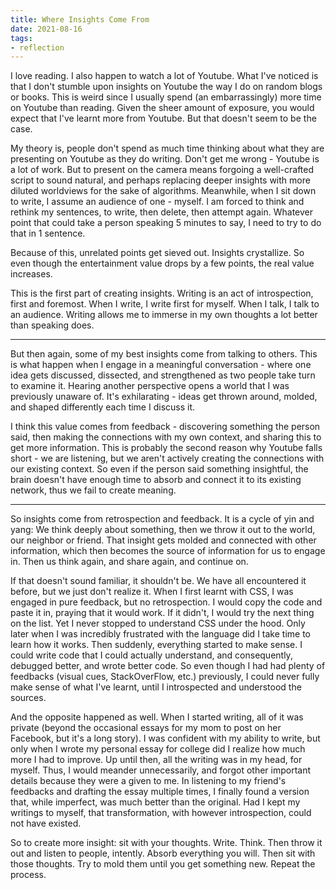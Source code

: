 ```yaml
---
title: Where Insights Come From 
date: 2021-08-16
tags:
- reflection
---
```


I love reading. I also happen to watch a lot of Youtube. What I've noticed is that I don't stumble upon insights on Youtube the way I do on random blogs or books. This is weird since I usually spend (an embarrassingly) more time on Youtube than reading. Given the sheer amount of exposure, you would expect that I've learnt more from Youtube. But that doesn't seem to be the case.

My theory is, people don't spend as much time thinking about what they are presenting on Youtube as they do writing. Don't get me wrong - Youtube is a lot of work. But to present on the camera means forgoing a well-crafted script to sound natural, and perhaps replacing deeper insights with more diluted worldviews for the sake of algorithms. Meanwhile, when I sit down to write, I assume an audience of one - myself. I am forced to think and rethink my sentences, to write, then delete, then attempt again. Whatever point that could take a person speaking 5 minutes to say, I need to try to do that in 1 sentence. 

Because of this, unrelated points get sieved out. Insights crystallize. So even though the entertainment value drops by a few points, the real value increases.

This is the first part of creating insights. Writing is an act of introspection, first and foremost. When I write, I write first for myself. When I talk, I talk to an audience. Writing allows me to immerse in my own thoughts a lot better than speaking does.

---

But then again, some of my best insights come from talking to others. This is what happen when I engage in a meaningful conversation - where one idea gets discussed, dissected, and strengthened as two people take turn to examine it. Hearing another perspective opens a world that I was previously unaware of. It's exhilarating - ideas get thrown around, molded, and shaped differently each time I discuss it.

I think this value comes from feedback - discovering something the person said, then making the connections with my own context, and sharing this to get more information. This is probably the second reason why Youtube falls short - we are listening, but we aren't actively creating the connections with our existing context. So even if the person said something insightful, the brain doesn't have enough time to absorb and connect it to its existing network, thus we fail to create meaning.

---

So insights come from retrospection and feedback. It is a cycle of yin and yang: We think deeply about something, then we throw it out to the world, our neighbor or friend. That insight gets molded and connected with other information, which then becomes the source of information for us to engage in. Then us think again, and share again, and continue on.

If that doesn't sound familiar, it shouldn't be. We have all encountered it before, but we just don't realize it. When I first learnt with CSS, I was engaged in pure feedback, but no retrospection. I would copy the code and paste it in, praying that it would work. If it didn't, I would try the next thing on the list. Yet I never stopped to understand CSS under the hood. Only later when I was incredibly frustrated with the language did I take time to learn how it works. Then suddenly, everything started to make sense. I could write code that I could actually understand, and consequently, debugged better, and wrote better code. So even though I had had plenty of feedbacks (visual cues, StackOverFlow, etc.) previously, I could never fully make sense of what I've learnt, until I introspected and understood the sources.

And the opposite happened as well. When I started writing, all of it was private (beyond the occasional essays for my mom to post on her Facebook, but it's a long story). I was confident with my ability to write, but only when I wrote my personal essay for college did I realize how much more I had to improve. Up until then, all the writing was in my head, for myself. Thus, I would meander unnecessarily, and forgot other important details because they were a given to me. In listening to my friend's feedbacks and drafting the essay multiple times, I finally found a version that, while imperfect, was much better than the original. Had I kept my writings to myself, that transformation, with however introspection, could not have existed.

So to create more insight: sit with your thoughts. Write. Think. Then throw it out and listen to people, intently. Absorb everything you will. Then sit with those thoughts. Try to mold them until you get something new. Repeat the process.